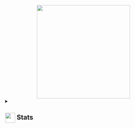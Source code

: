 <div id="header" align="center">
  <img src="https://i.giphy.com/media/v1.Y2lkPTc5MGI3NjExbnh4Nm5hdzljMjB4NW85NjQydHRvMXViaDkydHhwNHpjZGpwYmhmOSZlcD12MV9pbnRlcm5hbF9naWZfYnlfaWQmY3Q9Zw/L1R1tvI9svkIWwpVYr/giphy.gif" width="300"/>
</div>

<details>
  <summary><h2> <img align="center" src="https://github.com/zabalae/zabalae/blob/main/icons/stats.gif" width="32"/> Stats</h2></summary>
  <div align="center">
    ![](https://github-readme-stats.vercel.app/api?username=zabalae&theme=tokyonight&hide_border=false&include_all_commits=true&count_private=false)<br/>
    ![](https://github-readme-streak-stats.herokuapp.com/?user=zabalae&theme=tokyonight&hide_border=false)<br/>
    ![](https://github-readme-stats.vercel.app/api/top-langs/?username=zabalae&theme=tokyonight&hide_border=false&include_all_commits=true&count_private=false&layout=compact)<br/>
    ![](https://github-readme-activity-graph.vercel.app/graph?username=zabalae&theme=tokyo-night)
  </div>
</details>
